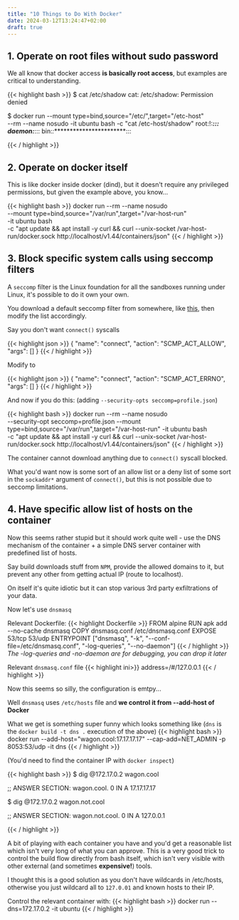 ```yaml
---
title: "10 Things to Do With Docker"
date: 2024-03-12T13:24:47+02:00
draft: true
---
```

## 1. Operate on root files without sudo password

We all know that docker access __is basically root access__, but examples are critical to understanding. 

{{< highlight bash >}}
$ cat /etc/shadow
cat: /etc/shadow: Permission denied

$ docker run --mount type=bind,source="/etc/",target="/etc-host" \
    --rm --name nosudo -it ubuntu bash -c "cat /etc-host/shadow"
root:!:***********************:::
daemon:***********************:::
bin:*:************************:::
    
{{< / highlight >}}

## 2. Operate on docker itself

This is like docker inside docker (dind), but it doesn't require any privileged permissions, but given the example above, you know...

{{< highlight bash >}}
docker run --rm --name nosudo \
    --mount type=bind,source="/var/run",target="/var-host-run" \
    -it ubuntu bash \
    -c "apt update && apt install -y curl && curl --unix-socket /var-host-run/docker.sock http://localhost/v1.44/containers/json"
{{< / highlight >}}

## 3. Block specific system calls using seccomp filters

A `seccomp` filter is the Linux foundation for all the sandboxes running under Linux, it's possible to do it own your own. 

You download a default seccomp filter from somewhere, like [this](https://raw.githubusercontent.com/docker/labs/master/security/seccomp/seccomp-profiles/default.json), 
then modify the list accordingly. 

Say you don't want `connect()` syscalls

{{< highlight json >}}
{
    "name": "connect",
    "action": "SCMP_ACT_ALLOW",
    "args": []
}
{{< / highlight >}}

Modify to 

{{< highlight json >}}
{
    "name": "connect",
    "action": "SCMP_ACT_ERRNO",
    "args": []
}
{{< / highlight >}}

And now if you do this: (adding `--security-opts seccomp=profile.json`) 

{{< highlight bash >}}
docker run --rm --name nosudo \
    --security-opt seccomp=profile.json --mount \
    type=bind,source="/var/run",target="/var-host-run" -it ubuntu bash \
    -c "apt update && apt install -y curl && curl --unix-socket /var-host-run/docker.sock http://localhost/v1.44/containers/json"
{{< / highlight >}}

The container cannot download anything due to `connect()` syscall blocked. 

What you'd want now is some sort of an allow list or a deny list of some sort in the `sockaddr*` argument of `connect()`, but this is not possible due to seccomp limitations. 

## 4. Have specific allow list of hosts on the container

Now this seems rather stupid but it should work quite well - use the DNS mechanism of the container + a simple DNS server container with predefined list of hosts. 

Say build downloads stuff from `NPM`, provide the allowed domains to it, but prevent any other from getting actual IP (route to localhost). 

On itself it's quite idiotic but it can stop various 3rd party exfiltrations of your data. 

Now let's use `dnsmasq` 

Relevant Dockerfile: 
{{< highlight Dockerfile >}}
FROM alpine
RUN apk add --no-cache dnsmasq
COPY dnsmasq.conf /etc/dnsmasq.conf
EXPOSE 53/tcp 53/udp
ENTRYPOINT ["dnsmasq", "-k", "--conf-file=/etc/dnsmasq.conf", "-log-queries", "--no-daemon"]
{{< / highlight >}}
_The -log-queries and -no-daemon are for debugging, you can drop it later_

Relevant `dnsmasq.conf` file
{{< highlight ini>}}
address=/#/127.0.0.1
{{< / highlight >}}

Now this seems so silly, the configuration is emtpy... 

Well `dnsmasq` uses `/etc/hosts` file and **we control it from --add-host of Docker** 

What we get is something super funny which looks something like (`dns` is the `docker build -t dns .` execution of the above)
{{< highlight bash >}}
docker run --add-host="wagon.cool:17.17.17.17" --cap-add=NET_ADMIN -p 8053:53/udp -it dns
{{< / highlight >}}

(You'd need to find the container IP with `docker inspect`)

{{< highlight bash >}}
$ dig @172.17.0.2 wagon.cool

;; ANSWER SECTION:
wagon.cool.		0	IN	A	17.17.17.17

$ dig @172.17.0.2 wagon.not.cool

;; ANSWER SECTION:
wagon.not.cool.		0	IN	A	127.0.0.1

{{< / highlight >}}

A bit of playing with each container you have and you'd get a reasonable list which isn't very long of what you can approve. 
This is a very good trick to control the build flow directly from bash itself, which isn't very visible with other external (and sometimes **expensive!**) tools. 

I thought this is a good solution as you don't have wildcards in /etc/hosts, otherwise you just wildcard all to `127.0.01` and known hosts to their IP.

Control the relevant container with:
{{< highlight bash >}}
docker run --dns=172.17.0.2 -it ubuntu
{{< / highlight >}}
